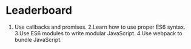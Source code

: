 # Leaderboard
1. Use callbacks and promises. 2.Learn how to use proper ES6 syntax. 3.Use ES6 modules to write modular JavaScript. 4.Use webpack to bundle JavaScript.
